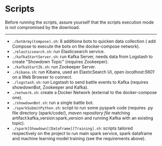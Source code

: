 # Scripts

Before running the scripts, assure yourself that the scripts execution mode is not compromised by the download.

---
- ```./botArmy(Compose).sh```:    8 additiona bots to quicken data collection ( add Compose to execute the bots on the docker-compose network).
- ```./elasticsearch.sh```:       run Elasticsearch service.
- ```./kafkaStartServer.sh```: run Kafka Server, needs data from Logstash to create "Showdown Topic" (requires Zookeeper).
- ```./kafkaStartZk.sh```: run Zookeeper Server.
- ```./kibana.sh```: run Kibana, used an ElasticSearch UI, open *localhost:5601* on a Web Browser to connect.
- ```./logstash.sh```: run Logstash to send battle events to Kafka (requires showdownBot, Zookeeper and Kafka).
- ```./network.sh```: create a Docker Network (external to the docker-compose one).
- ```./showdownBot.sh```: run a single battle bot.
- ```./sparkSubmitPython.sh```: script to run some pyspark code (requires .py file directory (spark/code/), *maven repository file* matching artifact:kafka_version:spark_version and running Kafka with an existing topic). 
- ```./spark[Showdown][Dataframe][Training].sh```: scripts tailored respectively on the project to run main spark service, spark dataframe and machine learning model training (see the requirements above).   
